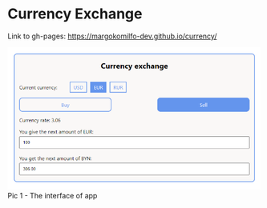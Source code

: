 # Currency Exchange

Link to gh-pages: https://margokomilfo-dev.github.io/currency/

![alt text](src/assets/1.png) <br/>
Pic 1 - The interface of app
